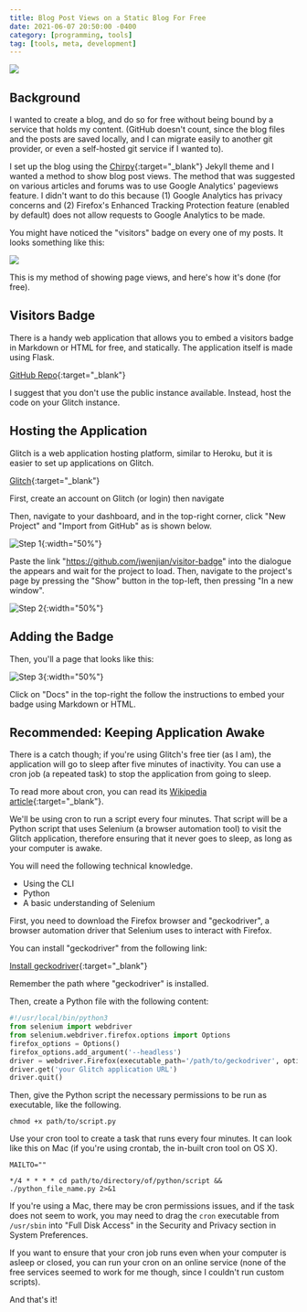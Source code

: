 ```yaml
---
title: Blog Post Views on a Static Blog For Free
date: 2021-06-07 20:50:00 -0400
category: [programming, tools]
tag: [tools, meta, development]
---
```


<a href="#"><img src="https://antique-fringe-fennel.glitch.me/badge?page_id=a2021-06-07-blog-views-badge.md"></a>

## Background

I wanted to create a blog, and do so for free without being bound by a service that holds my content. (GitHub doesn't count, since the blog files and the posts are saved locally, and I can migrate easily to another git provider, or even a self-hosted git service if I wanted to).

I set up the blog using the [Chirpy](https://github.com/cotes2020/jekyll-theme-chirpy){:target="_blank"} Jekyll theme and I wanted a method to show blog post views. The method that was suggested on various articles and forums was to use Google Analytics' pageviews feature. I didn't want to do this because (1) Google Analytics has privacy concerns and (2) Firefox's Enhanced Tracking Protection feature (enabled by default) does not allow requests to Google Analytics to be made.

You might have noticed the "visitors" badge on every one of my posts. It looks something like this:

![](https://res.cloudinary.com/dnwczwamg/image/upload/vishnu-blog/posts/2021-06-07-blog-views-badge/badge_iay6su.svg)

This is my method of showing page views, and here's how it's done (for free).

## Visitors Badge

There is a handy web application that allows you to embed a visitors badge in Markdown or HTML for free, and statically. The application itself is made using Flask.

[GitHub Repo](https://github.com/jwenjian/visitor-badge){:target="_blank"}

I suggest that you don't use the public instance available. Instead, host the code on your Glitch instance.

## Hosting the Application

Glitch is a web application hosting platform, similar to Heroku, but it is easier to set up applications on Glitch.

[Glitch](https://glitch.me){:target="_blank"}

First, create an account on Glitch (or login) then navigate 

Then, navigate to your dashboard, and in the top-right corner, click "New Project" and "Import from GitHub" as is shown below.

![Step 1](https://res.cloudinary.com/dnwczwamg/image/upload/vishnu-blog/posts/2021-06-07-blog-views-badge/Screen_Shot_2021-06-08_at_7.12.34_PM_kxq7y2.png){:width="50%"}

Paste the link "https://github.com/jwenjian/visitor-badge" into the dialogue the appears and wait for the project to load. Then, navigate to the project's page by pressing the "Show" button in the top-left, then pressing "In a new window".

![Step 2](https://res.cloudinary.com/dnwczwamg/image/upload/vishnu-blog/posts/2021-06-07-blog-views-badge/Screen_Shot_2021-06-08_at_7.17.53_PM_uvbqmw.png){:width="50%"}

## Adding the Badge

Then, you'll a page that looks like this:

![Step 3](https://res.cloudinary.com/dnwczwamg/image/upload/vishnu-blog/posts/2021-06-07-blog-views-badge/Screen_Shot_2021-06-08_at_7.21.19_PM_eqspee.png){:width="50%"}

Click on "Docs" in the top-right the follow the instructions to embed your badge using Markdown or HTML.

## Recommended: Keeping Application Awake

There is a catch though; if you're using Glitch's free tier (as I am), the application will go to sleep after five minutes of inactivity. You can use a cron job (a repeated task) to stop the application from going to sleep.

To read more about cron, you can read its [Wikipedia article](https://en.wikipedia.org/wiki/Cron){:target="_blank"}.

We'll be using cron to run a script every four minutes. That script will be a Python script that uses Selenium (a browser automation tool) to visit the Glitch application, therefore ensuring that it never goes to sleep, as long as your computer is awake.

You will need the following technical knowledge.
- Using the CLI
- Python
- A basic understanding of Selenium

First, you need to download the Firefox browser and "geckodriver", a browser automation driver that Selenium uses to interact with Firefox. 

You can install "geckodriver" from the following link:

[Install geckodriver](https://github.com/mozilla/geckodriver/releases){:target="_blank"}

Remember the path where "geckodriver" is installed.

Then, create a Python file with the following content:

```python
#!/usr/local/bin/python3
from selenium import webdriver 
from selenium.webdriver.firefox.options import Options
firefox_options = Options()
firefox_options.add_argument('--headless')
driver = webdriver.Firefox(executable_path='/path/to/geckodriver', options=firefox_options, service_log_path='/dev/null' if on Linux/Mac or 'nul' if on windows)
driver.get('your Glitch application URL')
driver.quit()
```

Then, give the Python script the necessary permissions to be run as executable, like the following.

```shell
chmod +x path/to/script.py
```

Use your cron tool to create a task that runs every four minutes. It can look like this on Mac (if you're using crontab, the in-built cron tool on OS X).

```shell
MAILTO=""

*/4 * * * * cd path/to/directory/of/python/script && ./python_file_name.py 2>&1
```

If you're using a Mac, there may be cron permissions issues, and if the task does not seem to work, you may need to drag the `cron` executable from `/usr/sbin` into "Full Disk Access" in the Security and Privacy section in System Preferences.

If you want to ensure that your cron job runs even when your computer is asleep or closed, you can run your cron on an online service (none of the free services seemed to work for me though, since I couldn't run custom scripts).

And that's it!
